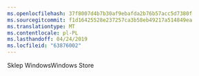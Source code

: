```yaml
---
ms.openlocfilehash: 37f8007d4b7b30af9ebafda2b76b57acc5d7380f
ms.sourcegitcommit: f1d16425528e237257ca3b58eb49217a514849ea
ms.translationtype: MT
ms.contentlocale: pl-PL
ms.lasthandoff: 04/24/2019
ms.locfileid: "63876002"
---
```

<span data-ttu-id="92e0b-101">Sklep Windows</span><span class="sxs-lookup"><span data-stu-id="92e0b-101">Windows Store</span></span>